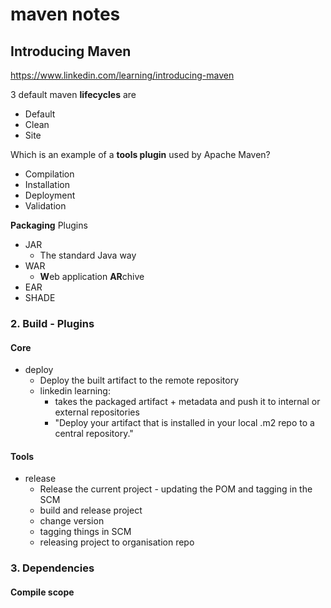 # maven notes
 
## Introducing Maven

https://www.linkedin.com/learning/introducing-maven

3 default maven **lifecycles** are 

- Default
- Clean
- Site



Which is an example of a **tools plugin** used by Apache Maven?

- Compilation
- Installation
- Deployment
- Validation



**Packaging** Plugins

- JAR
  - The standard Java way
- WAR
  - **W**eb application **AR**chive
- EAR
- SHADE



### 2. Build - Plugins

#### Core

- deploy
  - Deploy the built artifact to the remote repository
  - linkedin learning: 
    - takes the packaged artifact + metadata and push it to internal or external repositories 
    - "Deploy your artifact that is installed in your local .m2 repo to a central repository."

#### Tools

- release
  - Release the current project - updating the POM and tagging in the SCM
  - build and release project
  - change version
  - tagging things in SCM
  - releasing project to organisation repo



### 3. Dependencies

#### Compile scope

















